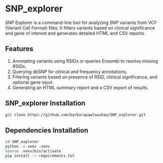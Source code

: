 # SNP_explorer

SNP Explorer is a command-line tool for analyzing SNP variants from VCF (Variant Call Format) files. It filters variants based on clinical significance and gene of interest and generates detailed HTML and CSV reports.

## Features

1. Annotating variants using RSIDs or queries Ensembl to resolve missing RSIDs.
2. Querying dbSNP for clinical and frequency annotations.
3. Filtering variants based on presence of RSID, clinical significance, and optional gene input.
4. Generating an HTML summary report and a CSV export of results.

## SNP_explorer Installation

```bash
git clone https://github.com/barbarapawlowskaa/SNP_explorer.git

```
## Dependencies Installation

```bash
cd SNP_explorer
python -m venv .venv
source .venv/bin/activate
pip install -r requirements.txt

```
